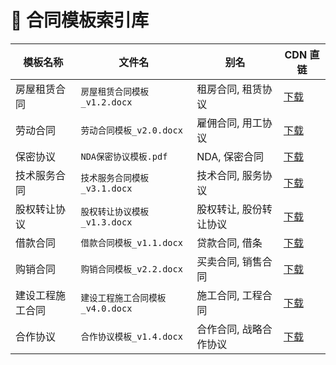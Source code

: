 # 📑 合同模板索引库

| 模板名称          | 文件名                     | 别名                       | CDN 直链                                                                 |
|-------------------|----------------------------|----------------------------|--------------------------------------------------------------------------|
| 房屋租赁合同      | `房屋租赁合同模板_v1.2.docx` | 租房合同, 租赁协议         | [下载](https://cdn.jsdelivr.net/gh/yourname/contract-templates@main/templates/房屋租赁合同模板_v1.2.docx) |
| 劳动合同          | `劳动合同模板_v2.0.docx`     | 雇佣合同, 用工协议         | [下载](https://cdn.jsdelivr.net/gh/yourname/contract-templates@main/templates/劳动合同模板_v2.0.docx)     |
| 保密协议          | `NDA保密协议模板.pdf`        | NDA, 保密合同              | [下载](https://cdn.jsdelivr.net/gh/yourname/contract-templates@main/templates/NDA保密协议模板.pdf)       |
| 技术服务合同      | `技术服务合同模板_v3.1.docx` | 技术合同, 服务协议         | [下载](https://cdn.jsdelivr.net/gh/yourname/contract-templates@main/templates/技术服务合同模板_v3.1.docx) |
| 股权转让协议      | `股权转让协议模板_v1.3.docx` | 股权转让, 股份转让协议     | [下载](https://cdn.jsdelivr.net/gh/yourname/contract-templates@main/templates/股权转让协议模板_v1.3.docx) |
| 借款合同          | `借款合同模板_v1.1.docx`     | 贷款合同, 借条             | [下载](https://cdn.jsdelivr.net/gh/yourname/contract-templates@main/templates/借款合同模板_v1.1.docx)     |
| 购销合同          | `购销合同模板_v2.2.docx`     | 买卖合同, 销售合同         | [下载](https://cdn.jsdelivr.net/gh/yourname/contract-templates@main/templates/购销合同模板_v2.2.docx)     |
| 建设工程施工合同  | `建设工程施工合同模板_v4.0.docx` | 施工合同, 工程合同         | [下载](https://cdn.jsdelivr.net/gh/yourname/contract-templates@main/templates/建设工程施工合同模板_v4.0.docx) |
| 合作协议          | `合作协议模板_v1.4.docx`     | 合作合同, 战略合作协议     | [下载](https://cdn.jsdelivr.net/gh/yourname/contract-templates@main/templates/合作协议模板_v1.4.docx)     |
